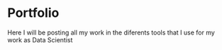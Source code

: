 # Portfolio

Here I will be posting all my work in the diferents tools that I use for my work as Data Scientist
